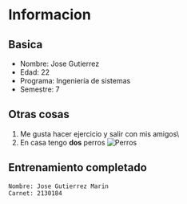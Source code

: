 # Informacion
## Basica
- Nombre: Jose Gutierrez
- Edad: 22
- Programa: Ingeniería de sistemas
- Semestre: 7

## Otras cosas
1. Me gusta hacer ejercicio y salir con mis amigos\
2. En casa tengo **dos** perros
![Perros](https://www.nationalgeographic.com.es/medio/2019/09/09/bull-dog-ingles_043b09e1_800x800.jpg)

## Entrenamiento completado
[Primera parte]:https://drive.google.com/file/d/1ifooOdhuaGj66XnuiaxR7W3YPCtt5M4O/view?usp=sharing
[Segunda parte]:https://drive.google.com/file/d/1QyE4iHH_O455kiUZTOGI0naMAQzbvixA/view?usp=sharing
~~~
Nombre: Jose Gutierrez Marin
Carnet: 2130184
~~~
